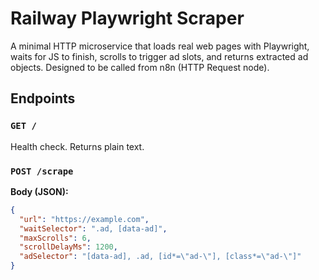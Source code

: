 # Railway Playwright Scraper

A minimal HTTP microservice that loads real web pages with Playwright, waits for JS to finish, scrolls to trigger ad slots, and returns extracted ad objects. Designed to be called from n8n (HTTP Request node).

## Endpoints

### `GET /`
Health check. Returns plain text.

### `POST /scrape`
**Body (JSON):**
```json
{
  "url": "https://example.com",
  "waitSelector": ".ad, [data-ad]",
  "maxScrolls": 6,
  "scrollDelayMs": 1200,
  "adSelector": "[data-ad], .ad, [id*=\"ad-\"], [class*=\"ad-\"]"
}
